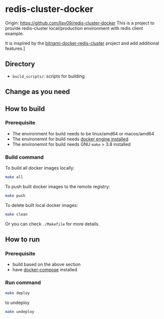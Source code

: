 # redis-cluster-docker

Origin: https://github.com/lisy09/redis-cluster-docker
This is a project to provide redis-cluster local/production environment with redis client example.

It is inspired by the [bitnami-docker-redis-cluster](https://github.com/bitnami/bitnami-docker-redis-cluster) project and add additional features.]

## Directory

- `build_scripts/`: scripts for building

## Change as you need

## How to build

### Prerequisite

- The environment for build needs to be linux/amd64 or macos/amd64
- The environemnt for build needs [docker engine installed](https://docs.docker.com/engine/install/)
- The environemnt for build needs GNU `make` > 3.8 installed

### Build command

To build all docker images locally:
```bash
make all
```

To push built docker images to the remote registry:
```bash
make push
```

To delete built local docker images:
```bash
make clean
```

Or you can check `./Makefile` for more details.

## How to run

### Prerequisite

- build based on the above section
- have [docker-compose](https://docs.docker.com/compose/install/) installed

### Run command

```bash
make deploy
```

to undeploy

```bash
make undeploy
```